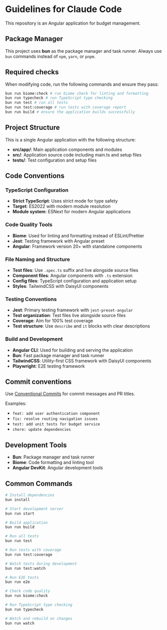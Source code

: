# Guidelines for Claude Code

This repository is an Angular application for budget management.

## Package Manager

This project uses **bun** as the package manager and task runner. Always use `bun` commands instead of `npm`, `yarn`, or `pnpm`.

## Required checks

When modifying code, run the following commands and ensure they pass:

```bash
bun run biome:check # run biome check for linting and formatting
bun run typecheck # run TypeScript type checking
bun run test # run all tests
bun run test:coverage # run tests with coverage report
bun run build # ensure the application builds successfully
```

## Project Structure

This is a single Angular application with the following structure:

- **src/app/**: Main application components and modules
- **src/**: Application source code including main.ts and setup files
- **tests/**: Test configuration and setup files

## Code Conventions

### TypeScript Configuration

- **Strict TypeScript**: Uses strict mode for type safety
- **Target**: ES2022 with modern module resolution
- **Module system**: ESNext for modern Angular applications

### Code Quality Tools

- **Biome**: Used for linting and formatting instead of ESLint/Prettier
- **Jest**: Testing framework with Angular preset
- **Angular**: Framework version 20+ with standalone components

### File Naming and Structure

- **Test files**: Use `.spec.ts` suffix and live alongside source files
- **Component files**: Angular components with `.ts` extension
- **Config files**: TypeScript configuration and application setup
- **Styles**: TailwindCSS with DaisyUI components

### Testing Conventions

- **Jest**: Primary testing framework with `jest-preset-angular`
- **Test organization**: Test files live alongside source files
- **Coverage**: Aim for 100% test coverage
- **Test structure**: Use `describe` and `it` blocks with clear descriptions

### Build and Development

- **Angular CLI**: Used for building and serving the application
- **Bun**: Fast package manager and task runner
- **TailwindCSS**: Utility-first CSS framework with DaisyUI components
- **Playwright**: E2E testing framework

## Commit conventions

Use [Conventional Commits](https://www.conventionalcommits.org/) for commit messages and PR titles.

Examples:
- `feat: add user authentication component`
- `fix: resolve routing navigation issues`
- `test: add unit tests for budget service`
- `chore: update dependencies`

## Development Tools

- **Bun**: Package manager and task runner
- **Biome**: Code formatting and linting tool
- **Angular DevKit**: Angular development tools

## Common Commands

```bash
# Install dependencies
bun install

# Start development server
bun run start

# Build application
bun run build

# Run all tests
bun run test

# Run tests with coverage
bun run test:coverage

# Watch tests during development
bun run test:watch

# Run E2E tests
bun run e2e

# Check code quality
bun run biome:check

# Run TypeScript type checking
bun run typecheck

# Watch and rebuild on changes
bun run watch
```